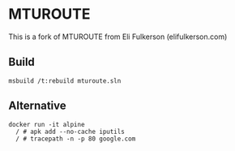 # MTUROUTE

This is a fork of MTUROUTE from Eli Fulkerson (elifulkerson.com)

## Build

```
msbuild /t:rebuild mturoute.sln
```

## Alternative

```
docker run -it alpine
  / # apk add --no-cache iputils
  / # tracepath -n -p 80 google.com
```
